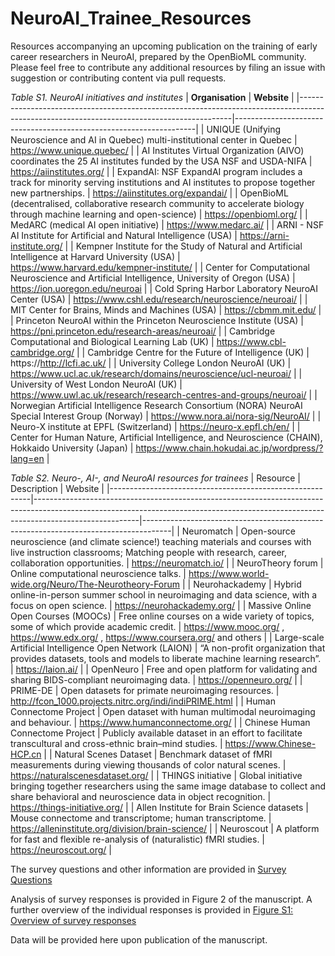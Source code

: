 # NeuroAI_Trainee_Resources

Resources accompanying an upcoming publication on the training of early career researchers in NeuroAI, prepared by the OpenBioML community. Please feel free to contribute any additional resources by filing an issue with suggestion or contributing content via pull requests.

*Table S1. NeuroAI initiatives and institutes*
| **Organisation**                                                                                                                          | **Website**                                                        |
|-------------------------------------------------------------------------------------------------------------------------------------------|--------------------------------------------------------------------|
| UNIQUE (Unifying Neuroscience and AI in Quebec) multi-institutional center in Quebec                                                      | https://www.unique.quebec/                                          |
| AI Institutes Virtual Organization (AIVO) coordinates the 25 AI institutes funded by the USA NSF and USDA-NIFA                            | https://aiinstitutes.org/                                           |
| ExpandAI: NSF ExpandAI program includes a track for minority serving institutions and AI institutes to propose together new partnerships. | https://aiinstitutes.org/expandai/                                  |
| OpenBioML (decentralised, collaborative research community to accelerate biology through machine learning and open-science)               | https://openbioml.org/                                              |
| MedARC (medical AI open initiative)                                                                                                       | https://www.medarc.ai/                                              |
| ARNI - NSF AI Institute for Artificial and Natural Intelligence (USA)                                                                     | https://arni-institute.org/                                         |
| Kempner Institute for the Study of Natural and Artificial Intelligence at Harvard University (USA)                                        | https://www.harvard.edu/kempner-institute/                          |
| Center for Computational Neuroscience and Artificial Intelligence, University of Oregon (USA)                                             | https://ion.uoregon.edu/neuroai                                     |
| Cold Spring Harbor Laboratory NeuroAI Center (USA)                                                                                        | https://www.cshl.edu/research/neuroscience/neuroai/                 |
| MIT Center for Brains, Minds and Machines (USA)                                                                                           | https://cbmm.mit.edu/                                               |
| Princeton NeuroAI within the Princeton Neuroscience Institute (USA)                                                                       | https://pni.princeton.edu/research-areas/neuroai/                   |
| Cambridge Computational and Biological Learning Lab (UK)                                                                                  | https://www.cbl-cambridge.org/                                      |
| Cambridge Centre for the Future of Intelligence (UK)                                                                                      | https://http://lcfi.ac.uk/                                          |
| University College London NeuroAI (UK)                                                                                                    | https://www.ucl.ac.uk/research/domains/neuroscience/ucl-neuroai/    |
| University of West London NeuroAI (UK)                                                                                                    | https://www.uwl.ac.uk/research/research-centres-and-groups/neuroai/ |
| Norwegian Artificial Intelligence Research Consortium (NORA) NeuroAI Special Interest Group (Norway)                                      | https://www.nora.ai/nora-sig/NeuroAI/                               |
| Neuro-X institute at EPFL (Switzerland)                                                                                                   | https://neuro-x.epfl.ch/en/                                         |
| Center for Human Nature, Artificial Intelligence, and Neuroscience (CHAIN), Hokkaido University (Japan)                                   | https://www.chain.hokudai.ac.jp/wordpress/?lang=en                  |


*Table S2. Neuro-, AI-, and NeuroAI resources for trainees*
| Resource                                                 | Description                                                                                                                                                                          | Website                                                                             |
|----------------------------------------------------------|--------------------------------------------------------------------------------------------------------------------------------------------------------------------------------------|-------------------------------------------------------------------------------------|
| Neuromatch                                               | Open-source neuroscience (and climate science!) teaching materials and courses with live instruction classrooms; Matching people with research, career, collaboration opportunities. | https://neuromatch.io/                                                              |
| NeuroTheory forum                                        | Online computational neuroscience talks.                                                                                                                                             | https://www.world-wide.org/Neuro/The-Neurotheory-Forum                              |
| Neurohackademy                                           | Hybrid online-in-person summer school in neuroimaging and data science, with a focus on open science.                                                                                | https://neurohackademy.org/                                                         |
| Massive Online Open Courses (MOOCs)                      | Free online courses on a wide variety of topics, some of which provide academic credit.                                                                                              | https://www.mooc.org/ , https://www.edx.org/ , https://www.coursera.org/ and others |
| Large-scale Artificial Intelligence Open Network (LAION) | “A non-profit organization that provides datasets, tools and models to liberate machine learning research”.                                                                          | https://laion.ai/                                                                   |
| OpenNeuro                                                | Free and open platform for validating and sharing BIDS-compliant neuroimaging data.                                                                                                  | https://openneuro.org/                                                              |
| PRIME-DE                                                 | Open datasets for primate neuroimaging resources.                                                                                                                                    | http://fcon_1000.projects.nitrc.org/indi/indiPRIME.html                             |
| Human Connectome Project                                 | Open dataset with human multimodal neuroimaging and behaviour.                                                                                                                       | https://www.humanconnectome.org/                                                    |
| Chinese Human Connectome Project                         | Publicly available dataset in an effort to facilitate transcultural and cross-ethnic brain–mind studies.                                                                             | https://www.Chinese-HCP.cn                                                          |
| Natural Scenes Dataset                                   | Benchmark dataset of fMRI measurements during viewing thousands of color natural scenes.                                                                                             | https://naturalscenesdataset.org/                                                   |
| THINGS initiative                                        | Global initiative bringing together researchers using the same image database to collect and share behavioral and neuroscience data in object recognition.                           | https://things-initiative.org/                                                      |
| Allen Institute for Brain Science datasets               | Mouse connectome and transcriptome; human transcriptome.                                                                                                                             | https://alleninstitute.org/division/brain-science/                                  |
| Neuroscout                                               | A platform for fast and flexible re-analysis of (naturalistic) fMRI studies.                                                                                                         | https://neuroscout.org/                                                             |



The survey questions and other information are provided in [Survey Questions](https://github.com/8erberg/NeuroAI_Trainee_Resources/blob/main/NeuroAI_trainees_Survey_overview.pdf)

Analysis of survey responses is provided in Figure 2 of the manuscript. 
A further overview of the individual responses is provided in [Figure S1: Overview of survey responses](https://github.com/8erberg/NeuroAI_Trainee_Resources/blob/main/Figure_S1_Overview_of_responses.png)

Data will be provided here upon publication of the manuscript.


